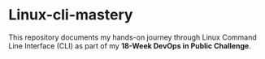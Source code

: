 # Linux-cli-mastery
This repository documents my hands-on journey through Linux Command Line Interface (CLI) as part of my **18-Week DevOps in Public Challenge**.
